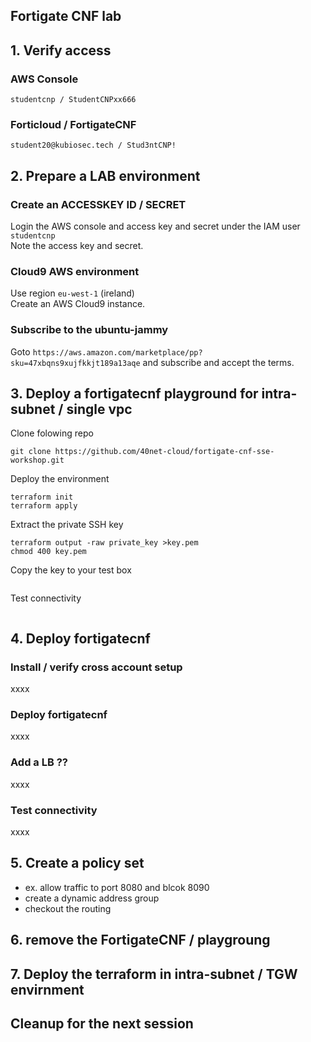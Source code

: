 ## Fortigate CNF lab

## 1. Verify access
### AWS Console
```
studentcnp / StudentCNPxx666
```
### Forticloud / FortigateCNF
```
student20@kubiosec.tech / Stud3ntCNP!
```

## 2. Prepare a LAB environment
### Create an ACCESSKEY ID / SECRET
Login the AWS console and access key and secret under the IAM user `studentcnp`<br>
Note the access key and secret.

### Cloud9 AWS environment
Use region `eu-west-1` (ireland) <br>
Create an AWS Cloud9 instance.

### Subscribe to the ubuntu-jammy
Goto `https://aws.amazon.com/marketplace/pp?sku=47xbqns9xujfkkjt189a13aqe` and subscribe and accept the terms.

## 3. Deploy a fortigatecnf playground for intra-subnet / single vpc
Clone folowing repo
```
git clone https://github.com/40net-cloud/fortigate-cnf-sse-workshop.git
```
Deploy the environment
```
terraform init
terraform apply
```
Extract the private SSH key
```
terraform output -raw private_key >key.pem
chmod 400 key.pem
```
Copy the key to your test box
```

```
Test connectivity
```

```

## 4. Deploy fortigatecnf
### Install / verify cross account setup
xxxx
### Deploy fortigatecnf
xxxx
### Add a LB ??
xxxx
### Test connectivity
xxxx

## 5. Create a policy set
- ex. allow traffic to port 8080 and blcok 8090
- create a dynamic address group
- checkout the routing

## 6. remove the FortigateCNF  / playgroung

## 7. Deploy the terraform in intra-subnet / TGW envirnment

## Cleanup for the next session


